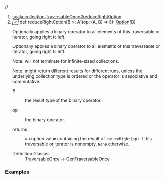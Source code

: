 //
<ol>
<li><a href="https://www.scala-lang.org/api/2.12.3/scala/collection/immutable/List.html#reduceRightOption[B>:A](op:(A,B)=>B):Option[B]">scala.collection.TraversableOnce#reduceRightOption</a></li>
<li name="scala.collection.TraversableOnce#reduceRightOption" visbl="pub" class="indented0 " data-isabs="false" fullcomment="yes" group="Ungrouped"> <a id="reduceRightOption[B>:A](op:(A,B)=>B):Option[B]"></a><a id="reduceRightOption[B>:A]((A,B)⇒B):Option[B]"></a> <span class="permalink"> <a href="../../../scala/collection/immutable/List.html#reduceRightOption[B>:A](op:(A,B)=>B):Option[B]" title="Permalink"> <i class="material-icons"></i> </a> </span> <span class="modifier_kind"> <span class="modifier"></span> <span class="kind">def</span> </span> <span class="symbol"> <span class="name">reduceRightOption</span><span class="tparams">[<span name="B">B &gt;: <span class="extype" name="scala.collection.immutable.List.A">A</span></span>]</span><span class="params">(<span name="op">op: (<span class="extype" name="scala.collection.immutable.List.A">A</span>, <span class="extype" name="scala.collection.TraversableOnce.reduceRightOption.B">B</span>) ⇒ <span class="extype" name="scala.collection.TraversableOnce.reduceRightOption.B">B</span></span>)</span><span class="result">: <a href="../../Option.html" class="extype" name="scala.Option">Option</a>[<span class="extype" name="scala.collection.TraversableOnce.reduceRightOption.B">B</span>]</span> </span> <p class="shortcomment cmt">Optionally applies a binary operator to all elements of this traversable or iterator, going right to left.</p>
 <div class="fullcomment">
  <div class="comment cmt">
   <p>Optionally applies a binary operator to all elements of this traversable or iterator, going right to left.</p>
   <p> Note: will not terminate for infinite-sized collections.</p>
   <p> Note: might return different results for different runs, unless the underlying collection type is ordered or the operator is associative and commutative. </p>
  </div>
  <dl class="paramcmts block">
   <dt class="tparam">
    B
   </dt>
   <dd class="cmt">
    <p>the result type of the binary operator.</p>
   </dd>
   <dt class="param">
    op
   </dt>
   <dd class="cmt">
    <p>the binary operator.</p>
   </dd>
   <dt>
    returns
   </dt>
   <dd class="cmt">
    <p>an option value containing the result of <code>reduceRight(op)</code> if this traversable or iterator is nonempty, <code>None</code> otherwise.</p>
   </dd>
  </dl>
  <dl class="attributes block"> 
   <dt>
    Definition Classes
   </dt>
   <dd>
    <a href="../TraversableOnce.html" class="extype" name="scala.collection.TraversableOnce">TraversableOnce</a> → 
    <a href="../GenTraversableOnce.html" class="extype" name="scala.collection.GenTraversableOnce">GenTraversableOnce</a>
   </dd>
  </dl>
 </div> </li>
        </ol>


### Examples



























